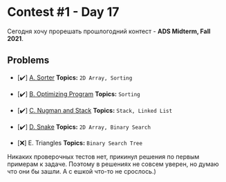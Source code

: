 # Contest #1 - Day 17

Сегодня хочу прорешать прошлогодний контест - **ADS Midterm, Fall 2021**. 

## Problems
- [✔️] [A. Sorter](https://github.com/wupsi/60DaysOfAlgorithms/blob/main/Days/Day17/Probems/A.cpp)
**Topics:** `2D Array, Sorting`
- [✔️] [B. Optimizing Program](https://github.com/wupsi/60DaysOfAlgorithms/blob/main/Days/Day17/Probems/B.cpp)
**Topics:** `Sorting`
- [✔️] [C. Nugman and Stack](https://github.com/wupsi/60DaysOfAlgorithms/blob/main/Days/Day17/Probems/C.cpp)
**Topics:** `Stack, Linked List`
- [✔️] [D. Snake](https://github.com/wupsi/60DaysOfAlgorithms/blob/main/Days/Day17/Probems/D.cpp)
**Topics:** `2D Array, Binary Search`

- [❌] E. Triangles
**Topics:** `Binary Search Tree`

Никаких проверочных тестов нет, прикинул решения по первым примерам к задаче. Поэтому в решениях не совсем уверен, но думаю что они бы зашли. А с ешкой что-то не срослось.)
